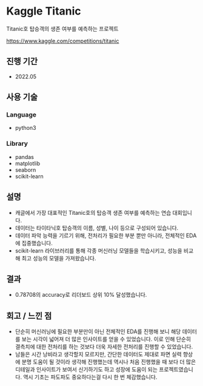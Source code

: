# Kaggle Titanic
Titanic호 탑승객의 생존 여부를 예측하는 프로젝트

https://www.kaggle.com/competitions/titanic

## 진행 기간
- 2022.05

## 사용 기술
### Language
- python3
### Library
- pandas
- matplotlib
- seaborn
- scikit-learn

## 설명
- 캐글에서 가장 대표적인 Titanic호의 탑승객 생존 여부를 예측하는 연습 대회입니다.
- 데이터는 타이타닉호 탑승객의 이름, 성별, 나이 등으로 구성되어 있습니다.
- 데이터 파악 능력을 기르기 위해, 전처리가 필요한 부분 뿐만 아니라, 전체적인 EDA에 집중했습니다.
- scikit-learn 라이브러리를 통해 각종 머신러닝 모델들을 학습시키고, 성능을 비교해 최고 성능의 모델을 가져왔습니다.

## 결과
- 0.78708의 accuracy로 리더보드 상위 10% 달성했습니다.

## 회고 / 느낀 점
- 단순히 머신러닝에 필요한 부분만이 아닌 전체적인 EDA를 진행해 보니 해당 데이터를 보는 시각이 넓어져 더 많은 인사이트를 얻을 수 있었습니다. 이로 인해 단순히 결측치에 대한 전처리를 하는 것보다 더욱 자세한 전처리를 진행할 수 있었습니다.
- 남들은 시간 낭비라고 생각할지 모르지만, 간단한 데이터도 제대로 파면 실력 향상에 분명 도움이 될 것이라 생각해 진행했는데 역시나 처음 진행했을 때 보다 더 많은 디테일과 인사이트가 보여서 신기하기도 하고 성장에 도움이 되는 프로젝트였습니다. 역시 기초는 파도파도 중요하다는걸 다시 한 번 체감했습니다.
